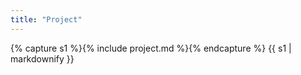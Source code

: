 ```yaml
---
title: "Project"
---
```


{% capture s1 %}{% include project.md %}{% endcapture %}
{{ s1 | markdownify }}